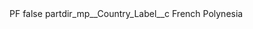 <?xml version="1.0" encoding="UTF-8"?>
<CustomMetadata xmlns="http://soap.sforce.com/2006/04/metadata" xmlns:xsi="http://www.w3.org/2001/XMLSchema-instance" xmlns:xsd="http://www.w3.org/2001/XMLSchema">
    <label>PF</label>
    <protected>false</protected>
    <values>
        <field>partdir_mp__Country_Label__c</field>
        <value xsi:type="xsd:string">French Polynesia</value>
    </values>
</CustomMetadata>
